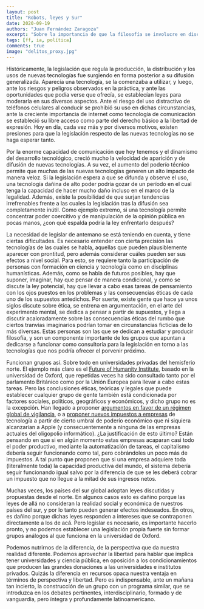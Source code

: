 ```yaml
---
layout: post
title: "Robots, leyes y Sur"
date: 2020-09-19
authors: "Juan Fernández Zaragoza"
excerpt: "Sobre la importancia de que la filosofía se involucre en discusiones legales en el marco de la tecnología"
tags: [ff, ia, política]
comments: true
image: "delitos_proxy.jpg"
---
```

Históricamente, la legislación que regula la producción, la distribución y los usos de nuevas tecnologías fue surgiendo en forma posterior a su difusión generalizada. Aparecía una tecnología, se la comenzaba a utilizar, y luego, ante los riesgos y peligros observados en la práctica, y ante las oportunidades que podía verse que ofrecía, se establecían leyes para moderarla en sus diversos aspectos. Ante el riesgo del uso distractivo de teléfonos celulares al conducir se prohibió su uso en dichas circunstancias, ante la creciente importancia de internet como tecnología de comunicación se estableció su libre acceso como parte del derecho básico a la libertad de expresión. Hoy en día, cada vez más y por diversos motivos, existen presiones para que la legislación respecto de las nuevas tecnologías no se haga esperar tanto.

Por la enorme capacidad de comunicación que hoy tenemos y el dinamismo del desarrollo tecnológico, creció mucho la velocidad de aparición y de difusión de nuevas tecnologías. A su vez, el aumento del poderío técnico permite que muchas de las nuevas tecnologías generen un alto impacto de manera veloz. Si la legislación espera a que se difunda y observe el uso, una tecnología dañina de alto poder podría gozar de un período en el cual tenga la capacidad de hacer mucho daño incluso en el marco de la legalidad. Además, existe la posibilidad de que surjan tendencias irrefrenables frente a las cuales la legislación tras la difusión sea completamente inútil. Como ejemplo extremo, si una tecnología permite concentrar poder coercitivo y de manipulación de la opinión pública en pocas manos, ¿con qué espalda podría la ley enfrentarlo después?

La necesidad de legislar de antemano se está teniendo en cuenta, y tiene ciertas dificultades. Es necesario entender con cierta precisión las tecnologías de las cuales se habla, aquellas que pueden plausiblemente aparecer con prontitud, pero además considerar cuáles pueden ser sus efectos a nivel social. Para esto, se requiere tanto la participación de personas con formación en ciencia y tecnología como en disciplinas humanísticas. Además, como se habla de futuros posibles, hay que suponer, imaginar, hay que pensar de manera condicional, y como se discute la ley potencial, hay que llevar a cabo esas tareas de pensamiento con los ojos puestos en los problemas y las consecuencias éticas de cada uno de los supuestos antedichos. Por suerte, existe gente que hace ya unos siglos discute sobre ética, se entrena en argumentación, en el arte del experimento mental, se dedica a pensar a partir de supuestos, y llega a discutir acaloradamente sobre las consecuencias éticas del rumbo que ciertos
tranvías imaginarios podrían tomar en circunstancias ficticias de lo más diversas. Estas personas son las que se dedican a estudiar y producir filosofía, y son un componente importante de los grupos que apuntan a dedicarse a funcionar como consultoría para la legislación en torno a las tecnologías que nos podría ofrecer el porvenir próximo.

Funcionan grupos así. Sobre todo en universidades privadas del hemisferio norte. El ejemplo más claro es el [Future of Humanity Institute](https://www.fhi.ox.ac.uk/), basado en la universidad de Oxford, que repetidas veces ha sido consultado tanto por el parlamento Británico como por la Unión Europea para llevar a cabo estas tareas. Pero las conclusiones éticas, teóricas y legales que puede establecer cualquier grupo de gente también está condicionada por factores sociales, políticos, geográficos y económicos, y dicho grupo no es la excepción. Han llegado a proponer [argumentos en favor de un régimen global de vigilancia](https://www.nickbostrom.com/papers/vulnerable.pdf), o a [proponer nuevos impuestos a empresas](https://www.fhi.ox.ac.uk/wp-content/uploads/Windfall-Clause-Report.pdf) de tecnología a partir de cierto umbral de poderío económico que ni siquiera alcanzarían a Apple (y consecuentemente a ninguna de las empresas actuales del oligopolio informático). ¿La justificación de esto
último? Están pensando en que si en algún momento estas empresas acaparan casi todo el poder productivo, mediante la automatización de tareas, el capitalismo debería seguir funcionando como tal, pero cobrándoles un poco más de impuestos. A tal punto que proponen que si una empresa adquiere toda (literalmente toda) la capacidad productiva del mundo, el sistema debería seguir funcionando igual salvo por la diferencia de que se les deberá cobrar un impuesto que no llegue a la mitad de sus ingresos netos.

Muchas veces, los países del sur global adoptan leyes discutidas y propuestas desde el norte. En algunos casos esto es dañino porque las leyes de allá no consideran la realidad social y económica de nuestros países del sur, y por lo tanto pueden generar efectos indeseados. En otros, es dañino porque dichas leyes responden a intereses que se contraponen directamente a los de acá. Pero legislar es necesario, es importante hacerlo pronto, y no podemos establecer una legislación propia fuerte sin formar grupos análogos al que funciona en la universidad de Oxford.

Podemos nutrirnos de la diferencia, de la perspectiva que da nuestra realidad diferente. Podemos aprovechar la libertad para hablar que implica tener universidades y ciencia pública, en oposición a los condicionamientos que producen las grandes donaciones a las universidades e institutos privados. Quizás la diferencia en recursos opaca nuestra ventaja en términos de perspectiva y libertad. Pero es indispensable, ante un mañana tan incierto, la construcción de un grupo con un programa similar, que se introduzca en los debates pertinentes, interdisciplinario, formado y de vanguardia, pero íntegra y profundamente latinoamericano.
